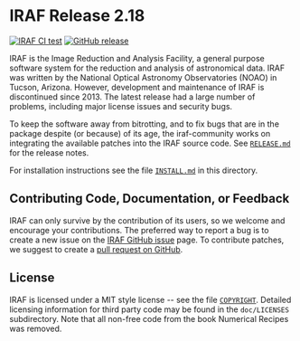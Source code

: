 # IRAF Release 2.18

[![IRAF CI test](https://github.com/iraf-community/iraf/workflows/IRAF%20CI%20test/badge.svg)](https://github.com/olebole/iraf/actions?query=workflow%3A%22IRAF+CI+test%22)
[![GitHub release](https://img.shields.io/github/release/iraf-community/iraf.svg)](https://github.com/iraf-community/iraf/releases/latest)

IRAF is the Image Reduction and Analysis Facility, a general purpose
software system for the reduction and analysis of astronomical
data. IRAF was written by the National Optical Astronomy Observatories
(NOAO) in Tucson, Arizona. However, development and maintenance of
IRAF is discontinued since 2013. The latest release had a large number
of problems, including major license issues and security bugs.

To keep the software away from bitrotting, and to fix bugs that are in
the package despite (or because) of its age, the iraf-community works
on integrating the available patches into the IRAF source code. See
[`RELEASE.md`](RELEASE.md) for the release notes.

For installation instructions see the file [`INSTALL.md`](INSTALL.md)
in this directory.


## Contributing Code, Documentation, or Feedback

IRAF can only survive by the contribution of its users, so we welcome
and encourage your contributions. The preferred way to report a bug is
to create a new issue on the
[IRAF GitHub issue](https://github.com/iraf-community/iraf/issues) page.
To contribute patches, we suggest to create a
[pull request on GitHub](https://github.com/iraf-community/iraf/pulls).


## License

IRAF is licensed under a MIT style license -- see the file
[`COPYRIGHT`](COPYRIGHT). Detailed licensing information for third
party code may be found in the `doc/LICENSES` subdirectory. Note that
all non-free code from the book Numerical Recipes was removed.
